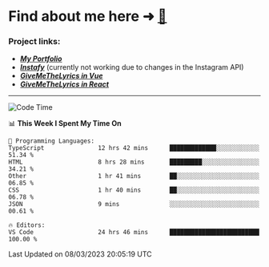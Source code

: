 # Find about me here ➜ [🧑](https://pauabella.dev)

### Project links:
- ***[My Portfolio](https://pauabella.dev)***
- ***[Instafy](https://instafy.me)*** (currently not working due to changes in the Instagram API)
- ***[GiveMeTheLyrics in Vue](https://lyrics.pauabella.dev)***
- ***[GiveMeTheLyrics in React](https://pauabella.dev/GiveMeTheLyrics)***

---
<!--START_SECTION:waka-->
![Code Time](http://img.shields.io/badge/Code%20Time-1%2C975%20hrs%2033%20mins-blue)

📊 **This Week I Spent My Time On** 

```text
💬 Programming Languages: 
TypeScript               12 hrs 42 mins      █████████████░░░░░░░░░░░░   51.34 % 
HTML                     8 hrs 28 mins       █████████░░░░░░░░░░░░░░░░   34.21 % 
Other                    1 hr 41 mins        ██░░░░░░░░░░░░░░░░░░░░░░░   06.85 % 
CSS                      1 hr 40 mins        ██░░░░░░░░░░░░░░░░░░░░░░░   06.78 % 
JSON                     9 mins              ░░░░░░░░░░░░░░░░░░░░░░░░░   00.61 % 

🔥 Editors: 
VS Code                  24 hrs 46 mins      █████████████████████████   100.00 % 
```


 Last Updated on 08/03/2023 20:05:19 UTC
<!--END_SECTION:waka-->

